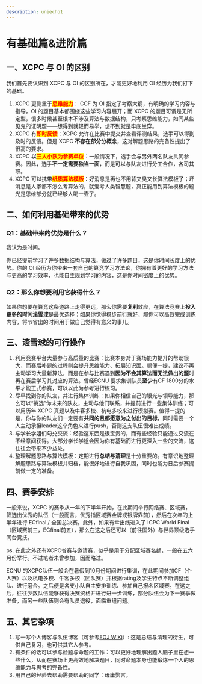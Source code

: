 ```yaml
---
description: uniecho1
---
```


# 有基础篇&进阶篇

## 一、XCPC 与 OI 的区别

我们首先要认识到 XCPC 与 OI 的区别所在，才能更好地利用 OI 经历为我们打下的基础。

1. XCPC 更侧重于<mark style="color:red;">**思维能力**</mark>： CCF 为 OI 指定了考察大纲，有明确的学习内容与指导，OI 的题目基本都围绕这些学习内容展开；而 XCPC 的题目可谓是无所定型，很多时候甚至根本不涉及算法与数据结构，只考察思维能力，如同某些见鬼的证明题——想得到就轻而易举，想不到就是牢底坐穿。
2. XCPC 有<mark style="color:red;">**即时反馈**</mark>：XCPC 允许在比赛中提交并查看评测结果，选手可以得到及时的反馈。但是 XCPC **不存在部分分概念**，这对解题思路的完备性提出了很高的要求。
3. XCPC **以**<mark style="color:red;">**三人小队为参赛单位**</mark>：一般情况下，选手会与另外两名队友共同参赛。因此，选手**不一定需要独当一面**，而是可以与队友进行分工合作，各司其职。
4. XCPC 可以携带<mark style="color:red;">**纸质算法模板**</mark>：好消息是再也不用背又臭又长算法模板了；坏消息是人家都不怎么考算法的，就爱考人类智慧题，真正能用到算法模板的题光是思维部分就已经够人喝一壶了。

## 二、如何利用基础带来的优势

### Q1：基础带来的优势是什么？

我认为是时间。

你已经提前学习了许多数据结构与算法，做过了许多题目，这是你时间长度上的优势。你的 OI 经历为你带来一套自己的算竞学习方法论，你拥有着更好的学习方法与更高的学习效率，也能自主规划学习的内容，这是你时间密度上的优势。

### Q2：那么你想要利用它获得什么？

如果你想要在算竞这条道路上走得更远，那么你需要**复利**效应，在算法竞赛上**投入更多的时间滚雪球**是最优选择；如果你觉得稳步前行就好，那你可以高效完成训练内容，将节省出的时间用于做自己觉得有意义的事儿。

## 三、滚雪球的可行操作

1. 利用竞赛平台大量参与高质量的比赛：比赛本身对于赛场能力提升的帮助很大，而赛后补题的过程则会提升思维能力、拓展知识面。顺便一提，建议不再主动学习大量新算法，而是在参与比赛遇到**因为不会其算法而无法做出的题**时再在赛后学习其对应的算法。曾经ECNU 要求集训队员**至少**有CF 1800分的水平才能正式参赛，可以以此为参考进行练习。
2. 尽早找到你的队友，并进行集体训练：如果你相信自己的眼光与领导能力，那么可以“挑选”你未来的队友，主动与他们联系，并提前进行一些集体训练；可以用历年 XCPC 真题以及牛客多校、杭电多校来进行模拟赛。值得一提的是，你与你的队友们一定要有**共同的且都愿意为之付出的目标**，同时需要一个人主动承担leader这个角色来进行push，否则这支队伍很难出成绩。
3. 与学长学姐们~~勾兑~~交流：经验这东西是很宝贵的，而有些经验只能通过交流在不经意间获得。大部分学长学姐会因为你有基础而进行更深入一些的交流，这往往会带来不少益处。
4. 整理解题思路与算法模板：定期进行**总结与清理**是十分重要的。有意识地整理解题思路与算法模板并归档，能很好地进行自我巩固，同时也能为日后参赛提前做一定的准备。

## 四、赛季安排

一般来说，XCPC 的赛季从一年的下半年开始，在此期间举行网络赛、区域赛，筛选出优秀的队伍（一般而言，优秀指区域赛金牌或银牌靠前），然后在次年的上半年进行 ECfinal / 全国总决赛。此外，如果有幸出线进入了 ICPC World Final（区域赛前三，ECfinal前五），那么在这之后还可以（前往国外）与世界顶级选手同台竞技。

ps. 在此之外还有XCPC省赛与邀请赛，似乎是用于分配区域赛名额，一般在五六月份举行。不过笔者未曾参加，因而略过。

ECNU 的XCPC队伍一般会在暑假到10月份期间进行集训，在此期间参加CF（个人赛）以及杭电多校、牛客多校（团队赛）并根据rating及学生特点不断调整组队、进行磨合。之后便是各支小队自主安排训练、参加自己报名区域赛。在这之后，往往少数队伍能够获得决赛资格并进行进一步训练，部分队伍会为下一赛季做准备，而另一些队伍则会有队员退役，面临重组问题。

## 五、其它杂项

1. 写一写个人博客与队伍博客（可参考[EOJ WiKi](https://acm.ecnu.edu.cn/wiki/index.php?title=NULL\_\(2019\))）: 这是总结与清理的衍生，可供自己复习，也可供其它人参考。
2. 有条件的话可以参与验题与命题的工作：可以更好地理解出题人脑子里在想一些什么，从而在赛场上更高效地解决题目，同时命题本身也能锻炼一个人的思维能力与思考的完备性。
3. 用自己的经验去帮助需要帮助的同学：毋庸赘言。

